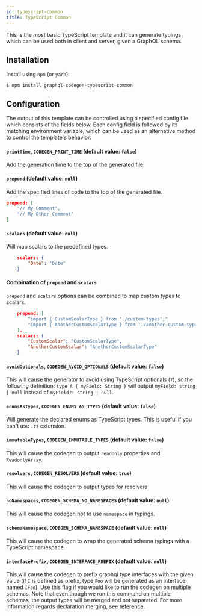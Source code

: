 ```yaml
---
id: typescript-common
title: TypeScript Common
---
```


This is the most basic TypeScript template and it can generate typings which can be used both in client and server, given a GraphQL schema.

## Installation

Install using `npm` (or `yarn`):

    $ npm install graphql-codegen-typescript-common

## Configuration

The output of this template can be controlled using a specified config file which consists of the fields below. Each config field is followed by its matching environment variable, which can be used as an alternative method to control the template's behavior:

#### `printTime`, `CODEGEN_PRINT_TIME` (default value: `false`)

Add the generation time to the top of the generated file.

#### `prepend` (default value: `null`)

Add the specified lines of code to the top of the generated file.

```json
prepend: [
    "// My Comment",
    "// My Other Comment"
]
```

#### `scalars` (default value: `null`)

Will map scalars to the predefined types.

```json
    scalars: {
        "Date": "Date"
    }
```

#### Combination of `prepend` and `scalars`

`prepend` and `scalars` options can be combined to map custom types to scalars.

```json
    prepend: [
        "import { CustomScalarType } from './custom-types';"
        "import { AnotherCustomScalarType } from './another-custom-types';"
    ],
    scalars: {
        "CustomScalar": "CustomScalarType",
        "AnotherCustomScalar": "AnotherCustomScalarType"
    }
```

#### `avoidOptionals`, `CODEGEN_AVOID_OPTIONALS` (default value: `false`)

This will cause the generator to avoid using TypeScript optionals (`?`), so the following definition: `type A { myField: String }` will output `myField: string | null` instead of `myField?: string | null`.

#### `enumsAsTypes`, `CODEGEN_ENUMS_AS_TYPES` (default value: `false`)

Will generate the declared enums as TypeScript types. This is useful if you can't use `.ts` extension.

#### `immutableTypes`, `CODEGEN_IMMUTABLE_TYPES` (default value: `false`)

This will cause the codegen to output `readonly` properties and `ReadonlyArray`.

#### `resolvers`, `CODEGEN_RESOLVERS` (default value: `true`)

This will cause the codegen to output types for resolvers.

#### `noNamespaces`, `CODEGEN_SCHEMA_NO_NAMESPACES` (default value: `null`)

This will cause the codegen not to use `namespace` in typings.

#### `schemaNamespace`, `CODEGEN_SCHEMA_NAMESPACE` (default value: `null`)

This will cause the codegen to wrap the generated schema typings with a TypeScript namespace.

#### `interfacePrefix`, `CODEGEN_INTERFACE_PREFIX` (default value: `null`)

This will cause the codegen to prefix graphql type interfaces with the given value (if `I` is defined as prefix, type `Foo` will be generated as an interface named `IFoo`). Use this flag if you would like to run the codegen on multiple schemas. Note that even though we run this command on multiple schemas, the output types will be merged and not separated. For more information regards declaration merging, see [reference](https://www.typescriptlang.org/docs/handbook/declaration-merging.html).

